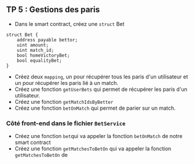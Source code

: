 ## TP 5 : Gestions des paris
- Dans le smart contract, créez une `struct` Bet
```
struct Bet {
    address payable bettor;
    uint amount;
    uint match_id;
    bool homeVictoryBet;
    bool equalityBet;
}
```
- Créez deux `mapping`, un pour récupérer tous les paris d'un utilisateur et un pour récupérer les paris lié à un match.
- Créez une fonction `getUserBets` qui permet de récupérer les paris d'un utilisateur.
- Créez une fonction `getMatchIdsByBetter`
- Créez une fonction `betOnMatch` qui permet de parier sur un match.

### Côté front-end dans le fichier `BetService`
- Créez une fonction `bet`qui va appeler la fonction `betOnMatch` de notre smart contract
- Créez une fonction `getMatchesToBetOn` qui va appeler la fonction `getMatchesToBetOn` de 